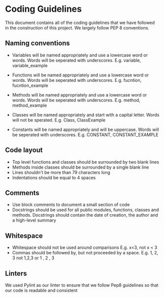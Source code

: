 # Coding Guidelines
This document contains all of the coding guidelines that we have followed in the construction of this project. We largely follow PEP 8 conventions.

## Naming conventions
- Variables will be named appropriately and use a lowercase word or words. Words will be seperated with underscores. E.g. variable, variable_example

- Functions will be named appropriately and use a lowercase word or words. Words will be seperated with underscores. E.g. fucntion, fucntion_example

- Methods will be named appropriately and use a lowercase word or words. Words will be seperated with underscores. E.g. method, method_example

- Classes will be named appropriately and start with a capital letter. Words will not be sperated. E.g. Class, ClassExample

- Constants will be named appropriately and will be uppercase. Words will be seperated with underscores. E.g. CONSTANT, CONSTANT_EXAMPLE

## Code layout
- Top level functions and classes should be surrounded by two blank lines
- Methods inside classes should be surrounded by a single blank line
- Lines shouldn't be more than 79 characters long
- Indentations should be equal to 4 spaces

## Comments
- Use block comments to document a small section of code
- Docstrings should be used for all public modules, functions, classes and methods. Docstrings should contain the date of creation, the author and a high-level summary

## Whitespace
- Whitespace should not be used around comparisons E.g. x<3, not x < 3
- Commas should be followed by, but not proceeded by a space. E.g. 1, 2, 3 not 1,2,3 or 1 , 2 , 3

## Linters
We used Pylint as our linter to ensure that we follow Pep8 guidelines so that our code is readable and consistent
